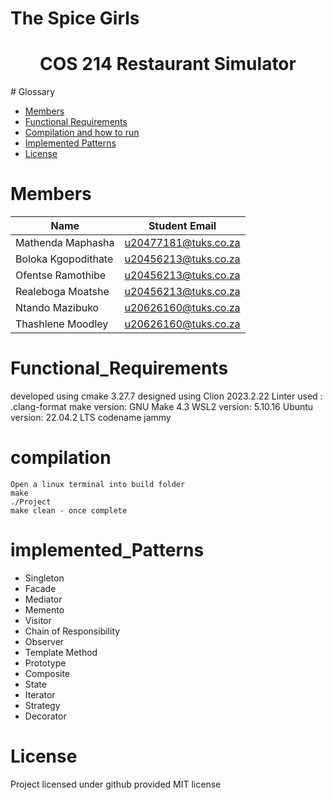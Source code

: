 # The Spice Girls
<h1 align="center"> COS 214 Restaurant Simulator </h1>
# Glossary

- [Members](#Members)
- [Functional Requirements](#Functional_Requirements)
- [Compilation and how to run](#compilation)
- [Implemented Patterns](#Implemented_Patterns)
- [License](#License)

# Members

| Name | Student Email |
| ----------- | ----------- |
| Mathenda Maphasha | u20477181@tuks.co.za |
| Boloka Kgopodithate | u20456213@tuks.co.za |
| Ofentse Ramothibe | u20456213@tuks.co.za |
| Realeboga Moatshe | u20456213@tuks.co.za |
| Ntando Mazibuko | u20626160@tuks.co.za |
| Thashlene Moodley | u20626160@tuks.co.za |

# Functional_Requirements

developed using cmake 3.27.7
designed using Clion 2023.2.22
Linter used : .clang-format
make version: GNU Make 4.3
WSL2 version: 5.10.16
Ubuntu version: 22.04.2 LTS codename jammy
# compilation
```
Open a linux terminal into build folder
make
./Project
make clean - once complete
```
# implemented_Patterns
- Singleton
- Facade
- Mediator
- Memento
- Visitor
- Chain of Responsibility
- Observer
- Template Method
- Prototype
- Composite
- State
- Iterator
- Strategy
- Decorator




# License
  Project licensed under github provided MIT license
